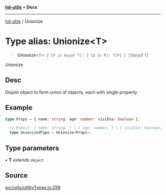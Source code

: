 [**hd-utils**](../README.md) • **Docs**

***

[hd-utils](../globals.md) / Unionize

# Type alias: Unionize\<T\>

> **Unionize**\<`T`\>: `{ [P in keyof T]: { [Q in P]: T[P] } }`\[keyof `T`\]

Unionize

## Desc

Disjoin object to form union of objects, each with single property

## Example

```ts
type Props = { name: string; age: number; visible: boolean };

  // Expect: { name: string; } | { age: number; } | { visible: boolean; }
  type UnionizedType = Unionize<Props>;
```

## Type parameters

• **T** *extends* `object`

## Source

[src/utils/utilityTypes.ts:299](https://github.com/AhmadHddad/h-utils/blob/f7bb9ae71f981ffef49079271b9540862594b7e6/src/utils/utilityTypes.ts#L299)
